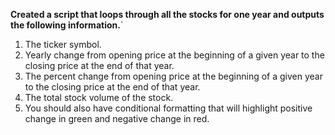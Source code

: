 **Created a script that loops through all the stocks for one year and outputs the following information.**`
  
1. The ticker symbol.
2. Yearly change from opening price at the beginning of a given year to the closing price at the end of that year.
3. The percent change from opening price at the beginning of a given year to the closing price at the end of that year.
4. The total stock volume of the stock.
5. You should also have conditional formatting that will highlight positive change in green and negative change in red.
